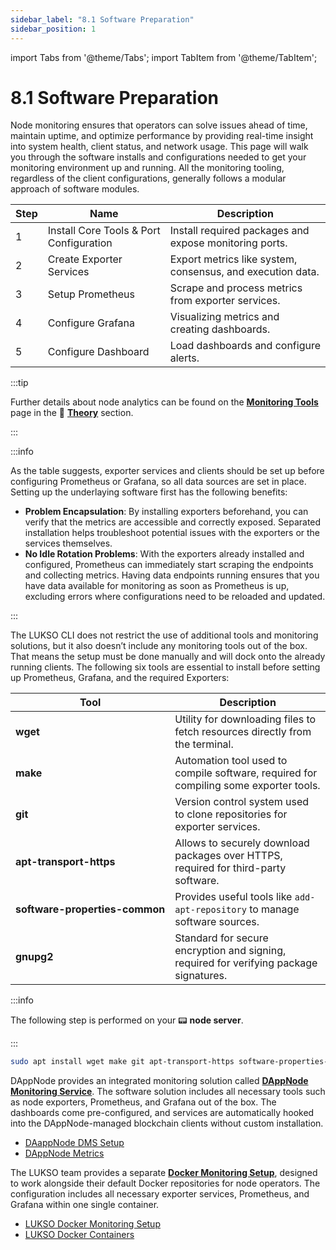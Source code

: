 ```yaml
---
sidebar_label: "8.1 Software Preparation"
sidebar_position: 1
---
```


import Tabs from '@theme/Tabs';
import TabItem from '@theme/TabItem';

# 8.1 Software Preparation

Node monitoring ensures that operators can solve issues ahead of time, maintain uptime, and optimize performance by providing real-time insight into system health, client status, and network usage. This page will walk you through the software installs and configurations needed to get your monitoring environment up and running. All the monitoring tooling, regardless of the client configurations, generally follows a modular approach of software modules.

| Step | Name                                    | Description                                                |
| ---- | --------------------------------------- | ---------------------------------------------------------- |
| 1    | Install Core Tools & Port Configuration | Install required packages and expose monitoring ports.     |
| 2    | Create Exporter Services                | Export metrics like system, consensus, and execution data. |
| 3    | Setup Prometheus                        | Scrape and process metrics from exporter services.         |
| 4    | Configure Grafana                       | Visualizing metrics and creating dashboards.               |
| 5    | Configure Dashboard                     | Load dashboards and configure alerts.                      |

:::tip

Further details about node analytics can be found on the [**Monitoring Tools**](/docs/theory/node-operation/monitoring-tools.md) page in the 🧠 [**Theory**](/docs/theory/preparations/node-specifications.md) section.

:::

:::info

As the table suggests, exporter services and clients should be set up before configuring Prometheus or Grafana, so all data sources are set in place. Setting up the underlaying software first has the following benefits:

- **Problem Encapsulation**: By installing exporters beforehand, you can verify that the metrics are accessible and correctly exposed. Separated installation helps troubleshoot potential issues with the exporters or the services themselves.
- **No Idle Rotation Problems**: With the exporters already installed and configured, Prometheus can immediately start scraping the endpoints and collecting metrics. Having data endpoints running ensures that you have data available for monitoring as soon as Prometheus is up, excluding errors where configurations need to be reloaded and updated.

:::

<Tabs groupId="editor">
  <TabItem value="lukso-cli" label="👾 LUKSO CLI" default>

The LUKSO CLI does not restrict the use of additional tools and monitoring solutions, but it also doesn’t include any monitoring tools out of the box. That means the setup must be done manually and will dock onto the already running clients. The following six tools are essential to install before setting up Prometheus, Grafana, and the required Exporters:

| Tool                                          | Description                                                                            |
| --------------------------------------------- | -------------------------------------------------------------------------------------- |
| <nobr> **wget** </nobr>                       | Utility for downloading files to fetch resources directly from the terminal.           |
| <nobr> **make** </nobr>                       | Automation tool used to compile software, required for compiling some exporter tools.  |
| <nobr> **git** </nobr>                        | Version control system used to clone repositories for exporter services.               |
| <nobr> **apt-transport-https** </nobr>        | Allows to securely download packages over HTTPS, required for third-party software.    |
| <nobr> **software-properties-common** </nobr> | Provides useful tools like `add-apt-repository` to manage software sources.            |
| <nobr> **gnupg2** </nobr>                     | Standard for secure encryption and signing, required for verifying package signatures. |

:::info

The following step is performed on your 📟 **node server**.

:::

```sh
sudo apt install wget make git apt-transport-https software-properties-common gnupg2
```

</TabItem> <TabItem value="dappnode" label="🎨 DAppNode">

DAppNode provides an integrated monitoring solution called [**DAppNode Monitoring Service**](https://docs.dappnode.io/docs/user/packages/dms/). The software solution includes all necessary tools such as node exporters, Prometheus, and Grafana out of the box. The dashboards come pre-configured, and services are automatically hooked into the DAppNode-managed blockchain clients without custom installation.

- [DAappNode DMS Setup](https://docs.dappnode.io/docs/user/packages/dms/)
- [DAppNode Metrics](https://docs.dappnode.io/docs/user/ethical-metrics/overview/)

</TabItem> <TabItem value="docker" label="🐳 Docker">

The LUKSO team provides a separate [**Docker Monitoring Setup**](https://github.com/lukso-network/network-docker-monitoring), designed to work alongside their default Docker repositories for node operators. The configuration includes all necessary exporter services, Prometheus, and Grafana within one single container.

- [LUKSO Docker Monitoring Setup](https://github.com/lukso-network/network-docker-monitoring)
- [LUKSO Docker Containers](https://github.com/lukso-network/network-docker-containers)

</TabItem>
</Tabs>
